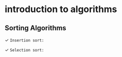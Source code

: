 # introduction to algorithms

## Sorting Algorithms

&check; `Insertion sort:`

&check; `Selection sort:`
